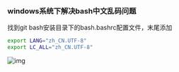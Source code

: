 ### windows系统下解决bash中文乱码问题

找到git bash安装目录下的bash.bashrc配置文件，末尾添加

```bash
export LANG="zh_CN.UTF-8"
export LC_ALL="zh_CN.UTF-8"
```



![img](https://img-blog.csdnimg.cn/20201007144937889.png?x-oss-process=image/watermark,type_ZmFuZ3poZW5naGVpdGk,shadow_10,text_aHR0cHM6Ly9ibG9nLmNzZG4ubmV0L0hlbGxvX015c21hbGx3b3JsZA==,size_16,color_FFFFFF,t_70)